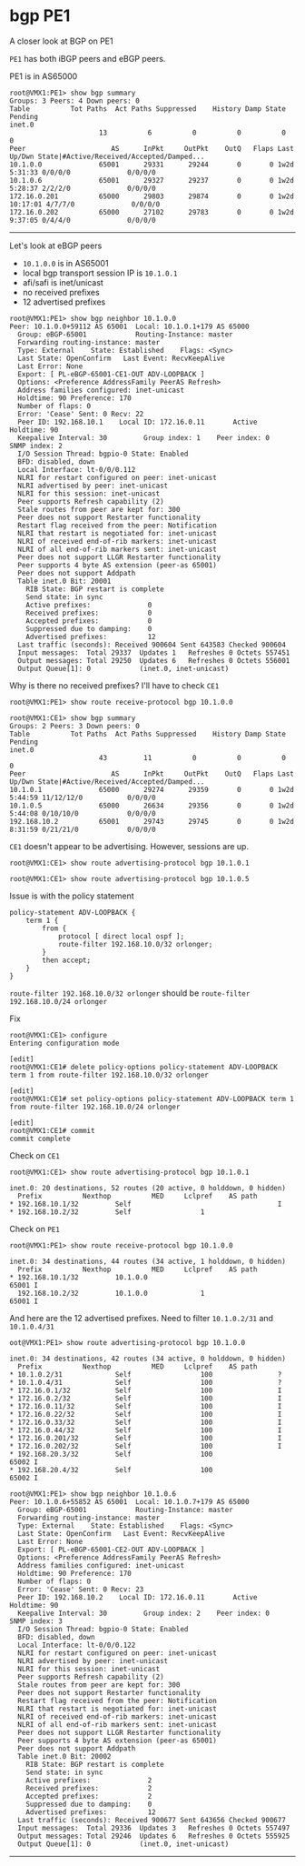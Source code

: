 # bgp PE1

A closer look at BGP on PE1

```PE1``` has both iBGP peers and eBGP peers.


PE1 is in AS65000

```
root@VMX1:PE1> show bgp summary 
Groups: 3 Peers: 4 Down peers: 0
Table          Tot Paths  Act Paths Suppressed    History Damp State    Pending
inet.0               
                      13          6          0          0          0          0
Peer                     AS      InPkt     OutPkt    OutQ   Flaps Last Up/Dwn State|#Active/Received/Accepted/Damped...
10.1.0.0              65001      29331      29244       0       0 1w2d 5:31:33 0/0/0/0              0/0/0/0
10.1.0.6              65001      29327      29237       0       0 1w2d 5:28:37 2/2/2/0              0/0/0/0
172.16.0.201          65000      29803      29874       0       0 1w2d 10:17:01 4/7/7/0              0/0/0/0
172.16.0.202          65000      27102      29783       0       0 1w2d 9:37:05 0/4/4/0              0/0/0/0
```

-------------------

Let's look at eBGP peers

* ```10.1.0.0``` is in AS65001
* local bgp transport session IP is ```10.1.0.1```
* afi/safi is inet/unicast
* no received prefixes
* 12 advertised prefixes


```
root@VMX1:PE1> show bgp neighbor 10.1.0.0    
Peer: 10.1.0.0+59112 AS 65001  Local: 10.1.0.1+179 AS 65000
  Group: eBGP-65001            Routing-Instance: master
  Forwarding routing-instance: master  
  Type: External    State: Established    Flags: <Sync>
  Last State: OpenConfirm   Last Event: RecvKeepAlive
  Last Error: None
  Export: [ PL-eBGP-65001-CE1-OUT ADV-LOOPBACK ] 
  Options: <Preference AddressFamily PeerAS Refresh>
  Address families configured: inet-unicast
  Holdtime: 90 Preference: 170
  Number of flaps: 0
  Error: 'Cease' Sent: 0 Recv: 22
  Peer ID: 192.168.10.1    Local ID: 172.16.0.11       Active Holdtime: 90
  Keepalive Interval: 30         Group index: 1    Peer index: 0    SNMP index: 2     
  I/O Session Thread: bgpio-0 State: Enabled
  BFD: disabled, down
  Local Interface: lt-0/0/0.112                     
  NLRI for restart configured on peer: inet-unicast
  NLRI advertised by peer: inet-unicast
  NLRI for this session: inet-unicast
  Peer supports Refresh capability (2)
  Stale routes from peer are kept for: 300
  Peer does not support Restarter functionality
  Restart flag received from the peer: Notification
  NLRI that restart is negotiated for: inet-unicast
  NLRI of received end-of-rib markers: inet-unicast
  NLRI of all end-of-rib markers sent: inet-unicast
  Peer does not support LLGR Restarter functionality
  Peer supports 4 byte AS extension (peer-as 65001)
  Peer does not support Addpath
  Table inet.0 Bit: 20001
    RIB State: BGP restart is complete
    Send state: in sync
    Active prefixes:              0
    Received prefixes:            0
    Accepted prefixes:            0
    Suppressed due to damping:    0
    Advertised prefixes:          12
  Last traffic (seconds): Received 900604 Sent 643583 Checked 900604
  Input messages:  Total 29337	Updates 1	Refreshes 0	Octets 557451
  Output messages: Total 29250	Updates 6	Refreshes 0	Octets 556001
  Output Queue[1]: 0            (inet.0, inet-unicast)

```

Why is there no received prefixes?  I'll have to check ```CE1```

```
root@VMX1:PE1> show route receive-protocol bgp 10.1.0.0   
```

```
root@VMX1:CE1> show bgp summary 
Groups: 2 Peers: 3 Down peers: 0
Table          Tot Paths  Act Paths Suppressed    History Damp State    Pending
inet.0               
                      43         11          0          0          0          0
Peer                     AS      InPkt     OutPkt    OutQ   Flaps Last Up/Dwn State|#Active/Received/Accepted/Damped...
10.1.0.1              65000      29274      29359       0       0 1w2d 5:44:59 11/12/12/0           0/0/0/0
10.1.0.5              65000      26634      29356       0       0 1w2d 5:44:08 0/10/10/0            0/0/0/0
192.168.10.2          65001      29743      29745       0       0 1w2d 8:31:59 0/21/21/0            0/0/0/0
```

```CE1``` doesn't appear to be advertising.  However, sessions are up.

```
root@VMX1:CE1> show route advertising-protocol bgp 10.1.0.1 

root@VMX1:CE1> show route advertising-protocol bgp 10.1.0.5   
```
Issue is with the policy statement

```
policy-statement ADV-LOOPBACK {
    term 1 {
        from {
            protocol [ direct local ospf ];
            route-filter 192.168.10.0/32 orlonger;
        }
        then accept;
    }
}
```

```route-filter 192.168.10.0/32 orlonger``` should be ```route-filter 192.168.10.0/24 orlonger```

Fix

```
root@VMX1:CE1> configure 
Entering configuration mode

[edit]
root@VMX1:CE1# delete policy-options policy-statement ADV-LOOPBACK term 1 from route-filter 192.168.10.0/32 orlonger 

[edit]
root@VMX1:CE1# set policy-options policy-statement ADV-LOOPBACK term 1 from route-filter 192.168.10.0/24 orlonger  

[edit]
root@VMX1:CE1# commit 
commit complete
```
Check on ```CE1```

```
root@VMX1:CE1> show route advertising-protocol bgp 10.1.0.1    

inet.0: 20 destinations, 52 routes (20 active, 0 holddown, 0 hidden)
  Prefix		  Nexthop	       MED     Lclpref    AS path
* 192.168.10.1/32         Self                                    I
* 192.168.10.2/32         Self                 1      
```

Check on ```PE1```

```
root@VMX1:PE1> show route receive-protocol bgp 10.1.0.0    

inet.0: 34 destinations, 44 routes (34 active, 1 holddown, 0 hidden)
  Prefix		  Nexthop	       MED     Lclpref    AS path
* 192.168.10.1/32         10.1.0.0                                65001 I
  192.168.10.2/32         10.1.0.0             1                  65001 I
```


And here are the 12 advertised prefixes.  Need to filter ```10.1.0.2/31``` and ```10.1.0.4/31```

```
oot@VMX1:PE1> show route advertising-protocol bgp 10.1.0.0 

inet.0: 34 destinations, 42 routes (34 active, 0 holddown, 0 hidden)
  Prefix		  Nexthop	       MED     Lclpref    AS path
* 10.1.0.2/31             Self                 100                ?
* 10.1.0.4/31             Self                 100                ?
* 172.16.0.1/32           Self                 100                I
* 172.16.0.2/32           Self                 100                I
* 172.16.0.11/32          Self                 100                I
* 172.16.0.22/32          Self                 100                I
* 172.16.0.33/32          Self                 100                I
* 172.16.0.44/32          Self                 100                I
* 172.16.0.201/32         Self                 100                I
* 172.16.0.202/32         Self                 100                I
* 192.168.20.3/32         Self                 100                65002 I
* 192.168.20.4/32         Self                 100                65002 I
```



```
root@VMX1:PE1> show bgp neighbor 10.1.0.6    
Peer: 10.1.0.6+55852 AS 65001  Local: 10.1.0.7+179 AS 65000
  Group: eBGP-65001            Routing-Instance: master
  Forwarding routing-instance: master  
  Type: External    State: Established    Flags: <Sync>
  Last State: OpenConfirm   Last Event: RecvKeepAlive
  Last Error: None
  Export: [ PL-eBGP-65001-CE2-OUT ADV-LOOPBACK ] 
  Options: <Preference AddressFamily PeerAS Refresh>
  Address families configured: inet-unicast
  Holdtime: 90 Preference: 170
  Number of flaps: 0
  Error: 'Cease' Sent: 0 Recv: 23
  Peer ID: 192.168.10.2    Local ID: 172.16.0.11       Active Holdtime: 90
  Keepalive Interval: 30         Group index: 2    Peer index: 0    SNMP index: 3     
  I/O Session Thread: bgpio-0 State: Enabled
  BFD: disabled, down
  Local Interface: lt-0/0/0.122                     
  NLRI for restart configured on peer: inet-unicast
  NLRI advertised by peer: inet-unicast
  NLRI for this session: inet-unicast
  Peer supports Refresh capability (2)
  Stale routes from peer are kept for: 300
  Peer does not support Restarter functionality
  Restart flag received from the peer: Notification
  NLRI that restart is negotiated for: inet-unicast
  NLRI of received end-of-rib markers: inet-unicast
  NLRI of all end-of-rib markers sent: inet-unicast
  Peer does not support LLGR Restarter functionality
  Peer supports 4 byte AS extension (peer-as 65001)
  Peer does not support Addpath
  Table inet.0 Bit: 20002
    RIB State: BGP restart is complete
    Send state: in sync
    Active prefixes:              2
    Received prefixes:            2
    Accepted prefixes:            2
    Suppressed due to damping:    0
    Advertised prefixes:          12
  Last traffic (seconds): Received 900677 Sent 643656 Checked 900677
  Input messages:  Total 29336	Updates 3	Refreshes 0	Octets 557497
  Output messages: Total 29246	Updates 6	Refreshes 0	Octets 555925
  Output Queue[1]: 0            (inet.0, inet-unicast)

```








--------------------------------
